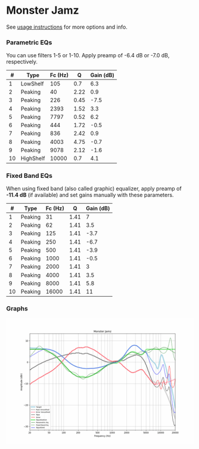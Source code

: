 # Monster Jamz
See [usage instructions](https://github.com/jaakkopasanen/AutoEq#usage) for more options and info.

### Parametric EQs
You can use filters 1-5 or 1-10. Apply preamp of -6.4 dB or -7.0 dB, respectively.

|   # | Type      |   Fc (Hz) |    Q |   Gain (dB) |
|-----|-----------|-----------|------|-------------|
|   1 | LowShelf  |       105 | 0.7  |         6.3 |
|   2 | Peaking   |        40 | 2.22 |         0.9 |
|   3 | Peaking   |       226 | 0.45 |        -7.5 |
|   4 | Peaking   |      2393 | 1.52 |         3.3 |
|   5 | Peaking   |      7797 | 0.52 |         6.2 |
|   6 | Peaking   |       444 | 1.72 |        -0.5 |
|   7 | Peaking   |       836 | 2.42 |         0.9 |
|   8 | Peaking   |      4003 | 4.75 |        -0.7 |
|   9 | Peaking   |      9078 | 2.12 |        -1.6 |
|  10 | HighShelf |     10000 | 0.7  |         4.1 |

### Fixed Band EQs
When using fixed band (also called graphic) equalizer, apply preamp of **-11.4 dB** (if available) and set gains manually with these parameters.

|   # | Type    |   Fc (Hz) |    Q |   Gain (dB) |
|-----|---------|-----------|------|-------------|
|   1 | Peaking |        31 | 1.41 |         7   |
|   2 | Peaking |        62 | 1.41 |         3.5 |
|   3 | Peaking |       125 | 1.41 |        -3.7 |
|   4 | Peaking |       250 | 1.41 |        -6.7 |
|   5 | Peaking |       500 | 1.41 |        -3.9 |
|   6 | Peaking |      1000 | 1.41 |        -0.5 |
|   7 | Peaking |      2000 | 1.41 |         3   |
|   8 | Peaking |      4000 | 1.41 |         3.5 |
|   9 | Peaking |      8000 | 1.41 |         5.8 |
|  10 | Peaking |     16000 | 1.41 |        11   |

### Graphs
![](./Monster%20Jamz.png)
